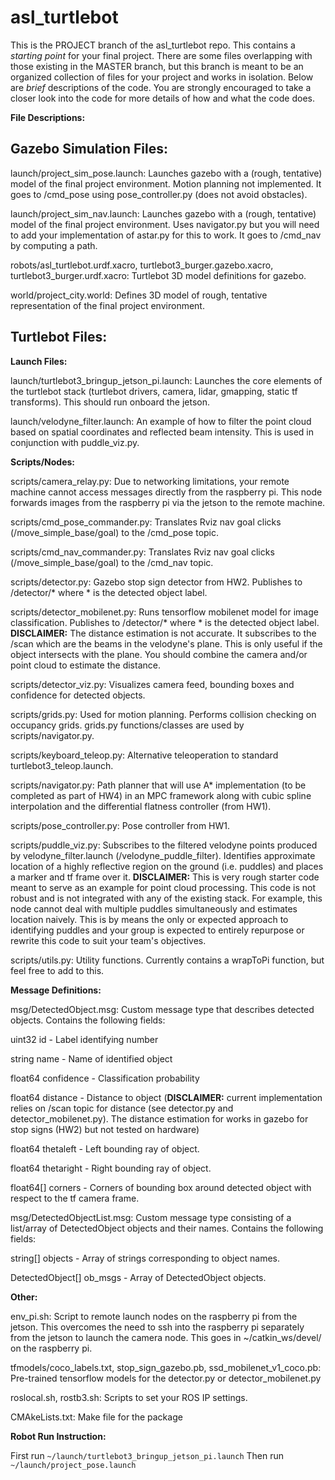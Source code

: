 # asl_turtlebot

This is the PROJECT branch of the asl_turtlebot repo. This contains a _starting point_ for your final project. There are some files overlapping with those existing in the MASTER branch, but this branch is meant to be an organized collection of files for your project and works in isolation. Below are _brief_ descriptions of the code. You are strongly encouraged to take a closer look into the code for more details of how and what the code does.

**File Descriptions:**

**Gazebo Simulation Files:**
----------------------
launch/project_sim_pose.launch: Launches gazebo with a (rough, tentative) model of the final project environment. Motion planning not implemented. It goes to /cmd_pose using pose_controller.py (does not avoid obstacles).

launch/project_sim_nav.launch: Launches gazebo with a (rough, tentative) model of the final project environment. Uses navigator.py but you will need to add your implementation of astar.py for this to work. It goes to /cmd_nav by computing a path.

robots/asl_turtlebot.urdf.xacro, turtlebot3_burger.gazebo.xacro, turtlebot3_burger.urdf.xacro: Turtlebot 3D model definitions for gazebo. 

world/project_city.world: Defines 3D model of rough, tentative representation of the final project environment.


**Turtlebot Files:**
----------------------
**Launch Files:**

launch/turtlebot3_bringup_jetson_pi.launch: Launches the core elements of the turtlebot stack (turtlebot drivers, camera, lidar, gmapping, static tf transforms). This should run onboard the jetson.

launch/velodyne_filter.launch: An example of how to filter the point cloud based on spatial coordinates and reflected beam intensity. This is used in conjunction with puddle_viz.py.


**Scripts/Nodes:**

scripts/camera_relay.py: Due to networking limitations, your remote machine cannot access messages directly from the raspberry pi. This node forwards images from the raspberry pi via the jetson to the remote machine.

scripts/cmd_pose_commander.py: Translates Rviz nav goal clicks (/move_simple_base/goal) to the /cmd_pose topic.

scripts/cmd_nav_commander.py: Translates Rviz nav goal clicks (/move_simple_base/goal) to the /cmd_nav topic.

scripts/detector.py: Gazebo stop sign detector from HW2. Publishes to /detector/* where * is the detected object label.

scripts/detector_mobilenet.py: Runs tensorflow mobilenet model for image classification. Publishes to /detector/* where * is the detected object label. **DISCLAIMER:** The distance estimation is not accurate. It subscribes to the /scan which are the beams in the velodyne's plane. This is only useful if the object  intersects with the plane. You should combine the camera and/or point cloud to estimate the distance.

scripts/detector_viz.py: Visualizes camera feed, bounding boxes and confidence for detected objects.

scripts/grids.py: Used for motion planning. Performs collision checking on occupancy grids. grids.py functions/classes are used by scripts/navigator.py.

scripts/keyboard_teleop.py: Alternative teleoperation to standard turtlebot3_teleop.launch. 

scripts/navigator.py: Path planner that will use A* implementation (to be completed as part of HW4) in an MPC framework along with cubic spline interpolation and the differential flatness controller (from HW1).

scripts/pose_controller.py: Pose controller from HW1.

scripts/puddle_viz.py: Subscribes to the filtered velodyne points produced by velodyne_filter.launch (/velodyne_puddle_filter). Identifies approximate location of a highly reflective region on the ground (i.e. puddles) and places a marker and tf frame over it. **DISCLAIMER:**  This is very rough starter code meant to serve as an example for point cloud processing. This code is not robust and is not integrated with any of the existing stack. For example, this node cannot deal with multiple puddles simultaneously and estimates location naively. This is by means the only or expected approach to identifying puddles and your group is expected to entirely repurpose or rewrite this code to suit your team's objectives.

scripts/utils.py: Utility functions. Currently contains a wrapToPi function, but feel free to add to this.


**Message Definitions:**

msg/DetectedObject.msg: Custom message type that describes detected objects. Contains the following fields:

uint32 id - Label identifying number

string name - Name of identified object

float64 confidence - Classification probability

float64 distance - Distance to object (**DISCLAIMER:** current implementation relies on /scan topic for distance (see detector.py and detector_mobilenet.py). The distance estimation for works in gazebo for stop signs (HW2) but not tested on hardware)

float64 thetaleft - Left bounding ray of object.

float64 thetaright - Right bounding ray of object.

float64[] corners - Corners of bounding box around detected object with respect to the tf camera frame.

msg/DetectedObjectList.msg: Custom message type consisting of a list/array of DetectedObject objects and their names. Contains the following fields:

string[] objects - Array of strings corresponding to object names.

DetectedObject[] ob_msgs - Array of DetectedObject objects.


**Other:**

env_pi.sh: Script to remote launch nodes on the raspberry pi from the jetson. This overcomes the need to ssh into the raspberry pi separately from the jetson to launch the camera node. This goes in ~/catkin_ws/devel/ on the raspberry pi.

tfmodels/coco_labels.txt, stop_sign_gazebo.pb, ssd_mobilenet_v1_coco.pb: Pre-trained tensorflow models for the detector.py or detector_mobilenet.py

roslocal.sh, rostb3.sh: Scripts to set your ROS IP settings.

CMAkeLists.txt: Make file for the package

**Robot Run Instruction:**

First run `~/launch/turtlebot3_bringup_jetson_pi.launch`
Then run `~/launch/project_pose.launch`
